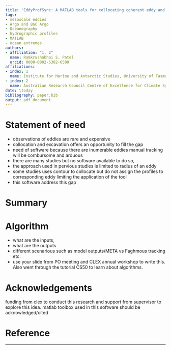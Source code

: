 ```yaml
---
title: 'EddyProfSync: A MATLAB tools for collocating coherent eddy and hydrographic datasets'
tags:
- mesoscale eddies
- Argo and BGC Argo
- Oceanography
- hydrographic profiles
- MATLAB
- ocean extremes
authors:
- affiliation: "1, 2"
  name: Ramkrushnbhai S. Patel
  orcid: 0000-0002-5302-6509
affiliations:
- index: 1
  name: Institute for Marine and Antarctic Studies, University of Tasmania, Hobart, Tasmania, Australia
- index: 2
  name: Australian Research Council Centre of Excellence for Climate System Science, Hobart, Tasmania, Australia
date: \today
bibliography: paper.bib
output: pdf_document
---
```

# Statement of need
- observations of eddies are rare and expensive 
- collocation and excavation offers an opportunity to fill the gap
- need of software because there are inumerable eddies manual tracking will be combursome and arduous
- there are many studies but no software available to do so,
- the approach used in pervious studies is limited to radius of an eddy 
- some studies uses contour to collocate but do not assign the profiles to corresponding eddy limiting the application of the tool
- this software address this gap 
# Summary

# Algorithm
- what are the inputs,
- what are the outputs
- different scenarious such as model outputs/META vs Faghmous tracking etc.
- use your slide from PO meeting and CLEX annual workshop to write this. Also went through the tutorial CS50 to learn about algorithms. 

# Acknowledgements
funding from clex to conduct this research and support from supervisor to explore this idea.
matlab toolbox used in this software should be acknowledged/cited
# Reference
-------------